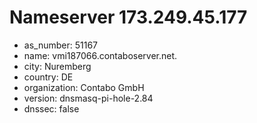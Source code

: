 # Nameserver 173.249.45.177

* as_number: 51167
* name: vmi187066.contaboserver.net.
* city: Nuremberg
* country: DE
* organization: Contabo GmbH
* version: dnsmasq-pi-hole-2.84
* dnssec: false
